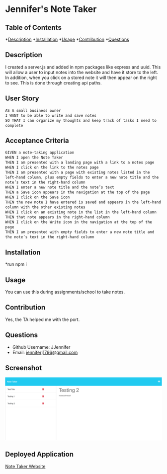 # Jennifer's Note Taker


  ## Table of Contents
  *[Description](#description)
  *[Installation](#installation)
  *[Usage](#usage)
  *[Contribution](#contribution)
  *[Questions](#questions)


 ## Description
I created a server.js and added in npm packages like express and uuid. This will allow a user to input notes into the website and have it store to the left. In addition, when you click on a stored note it will then appear on the right to see. This is done through creating api paths. 
  

 ## User Story

 ```
 AS A small business owner
 I WANT to be able to write and save notes
 SO THAT I can organize my thoughts and keep track of tasks I need to complete
 ```


 ## Acceptance Criteria

 ```
 GIVEN a note-taking application
 WHEN I open the Note Taker
 THEN I am presented with a landing page with a link to a notes page
 WHEN I click on the link to the notes page
 THEN I am presented with a page with existing notes listed in the left-hand column, plus empty fields to enter a new note title and the note’s text in the right-hand column
 WHEN I enter a new note title and the note’s text
 THEN a Save icon appears in the navigation at the top of the page
 WHEN I click on the Save icon
 THEN the new note I have entered is saved and appears in the left-hand column with the other existing notes
 WHEN I click on an existing note in the list in the left-hand column
 THEN that note appears in the right-hand column
 WHEN I click on the Write icon in the navigation at the top of the page
 THEN I am presented with empty fields to enter a new note title and the note’s text in the right-hand column
 ```
  ## Installation
  *run npm i 

  ## Usage
  You can use this during assignments/school to take notes.

  ## Contribution
  Yes, the TA helped me with the port.


  ## Questions
  * Github Username: JJennifer
  * Email: jenniferj1796@gmail.com
  
  ## Screenshot

![Jennifer's Note Taker Screenshot](./Assets/note-taking-jj-express.herokuapp.com_notes.png)

  ## Deployed Application

  [Note Taker Website](https://note-taking-jj-express.herokuapp.com/)